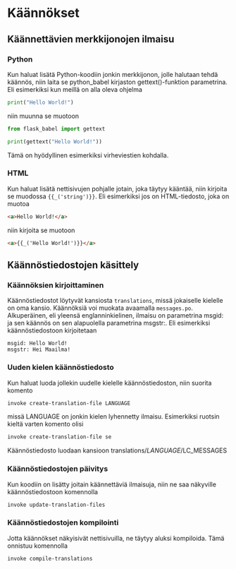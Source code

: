 # Käännökset

## Käännettävien merkkijonojen ilmaisu

### Python
Kun haluat lisätä Python-koodiin jonkin merkkijonon, jolle halutaan tehdä käännös, niin laita se python_babel kirjaston gettext()-funktion parametrina. Eli esimerkiksi kun meillä on alla oleva ohjelma
``` python
print("Hello World!")
```
niin muunna se muotoon
``` python
from flask_babel import gettext

print(gettext("Hello World!"))
```
Tämä on hyödyllinen esimerkiksi virheviestien kohdalla.

### HTML
Kun haluat lisätä nettisivujen pohjalle jotain, joka täytyy kääntää, niin kirjoita se muodossa `{{_('string')}}`. Eli esimerkiksi jos on HTML-tiedosto, joka on muotoa
``` html
<a>Hello World!</a>
```
niin kirjoita se muotoon 
``` html
<a>{{_('Hello World!')}}</a>
```

## Käännöstiedostojen käsittely

### Käännöksien kirjoittaminen
Käännöstiedostot löytyvät kansiosta `translations`, missä jokaiselle kielelle on oma kansio. Käännöksiä voi muokata avaamalla `messages.po`. Alkuperäinen, eli yleensä englanninkielinen, ilmaisu on parametrina msgid: ja sen käännös on sen alapuolella parametrina msgstr:. Eli esimerkiksi käännöstiedostoon kirjoitetaan
```
msgid: Hello World!
msgstr: Hei Maailma!
```

### Uuden kielen käännöstiedosto
Kun haluat luoda jollekin uudelle kielelle käännöstiedoston, niin suorita komento
``` bash
invoke create-translation-file LANGUAGE
```
missä LANGUAGE on jonkin kielen lyhennetty ilmaisu. Esimerkiksi ruotsin kieltä varten komento olisi
``` bash
invoke create-translation-file se
```

Käännöstiedosto luodaan kansioon translations/_LANGUAGE_/LC_MESSAGES

### Käännöstiedostojen päivitys
Kun koodiin on lisätty joitain käännettäviä ilmaisuja, niin ne saa näkyville käännöstiedostoon komennolla
``` bash
invoke update-translation-files
```

### Käännöstiedostojen kompilointi
Jotta käännökset näkyisivät nettisivuilla, ne täytyy aluksi kompiloida. Tämä onnistuu komennolla
``` bash
invoke compile-translations
```